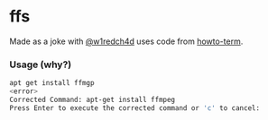 # ffs

Made as a joke with [@w1redch4d](https://github.com/w1redch4d) uses code from [howto-term](https://github.com/w1redch4d/howto-term).

### Usage (why?)

```sh
apt get install ffmgp
<error>
Corrected Command: apt-get install ffmpeg
Press Enter to execute the corrected command or 'c' to cancel:

```
